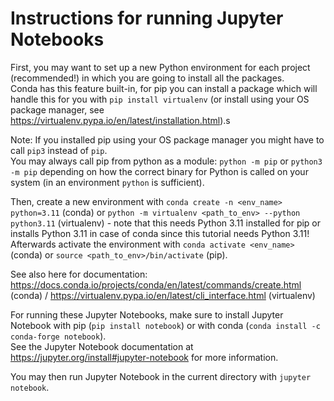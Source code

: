 # Instructions for running Jupyter Notebooks

First, you may want to set up a new Python environment for each project (recommended!) in which you are going to install all the packages.\
Conda has this feature built-in, for pip you can install a package which will handle this for you with `pip install virtualenv` (or install using your OS package manager, see https://virtualenv.pypa.io/en/latest/installation.html).s

Note: If you installed pip using your OS package manager you might have to call `pip3` instead of `pip`.\
 You may always call pip from python as a module: `python -m pip` or `python3 -m pip` depending on how the correct binary for Python is called on your system (in an environment `python` is sufficient).

Then, create a new environment with `conda create -n <env_name> python=3.11` (conda) or `python -m virtualenv <path_to_env> --python python3.11` (virtualenv) - note that this needs Python 3.11 installed for pip or installs Python 3.11 in case of conda since this tutorial needs Python 3.11!\
Afterwards activate the environment with `conda activate <env_name>` (conda) or `source <path_to_env>/bin/activate` (pip).

See also here for documentation: https://docs.conda.io/projects/conda/en/latest/commands/create.html (conda) / https://virtualenv.pypa.io/en/latest/cli_interface.html (virtualenv)

For running these Jupyter Notebooks, make sure to install Jupyter Notebook with pip (`pip install notebook`) or with conda (`conda install -c conda-forge notebook`).\
See the Jupyter Notebook documentation at https://jupyter.org/install#jupyter-notebook for more information.

You may then run Jupyter Notebook in the current directory with `jupyter notebook`.
